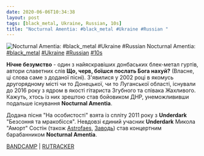 ```yaml
---
date: 2020-06-06T10:34:38
layout: post
tags: [black_metal, Ukraine, Russian, 10s]
title: "Nocturnal Amentia: #black_metal #Ukraine #Russian "
---
```

![Nocturnal Amentia: #black_metal #Ukraine #Russian ](https://res.cloudinary.com/vast-space-unexplored/image/upload/photos/photo_986_06-06-2020_10-34-38.jpg)
Nocturnal Amentia: [#black_metal](/tags/#black_metal) [#Ukraine](/tags/#Ukraine) [#Russian](/tags/#Russian) [#10s](/tags/#10s)

**Нічне безумство** - один з найяскравіших донбаських блек-метал гуртів, автори славетних слів __Що, черв, боїшся послать Бога нахуй?__  (Власне, ці слова саме з доданої пісні). З&#39;явилися у 2002 році в якомусь другорядному місті чи то Донецької, чи то Луганської області, існували до 2016 року з ядром в якості гітариста Згубного та співака Жахливого. Кажуть, хтось із них зрештою став бойовиком ДНР, унеможлививши подальше існування **Nocturnal Amentia**.

Додана пісня &quot;На особистості&quot; взята із спліту 2011 року з **Underdark** &quot;Безсоння та мракобісся&quot;. Невдовзі єдиний учасник **Underdark** Микола &quot;Аморт&quot; Состін (також [Astrofaes](/2020-01-22-astrofaes--atmospheric-black-metal-ukraine-00s), [Заводь](/2020-05-28-zavod--raw-black-metal-ukraine-russian-10s)) став концертним барабанником **Nocturnal Amentia**.

[BANDCAMP](https://satanicrex.bandcamp.com/album/somnambula-obscurantism) \| [RUTRACKER](https://rutracker.org/forum/viewtopic.php?t=3939878)